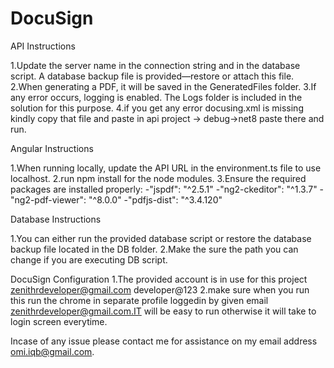 # DocuSign
API Instructions

1.Update the server name in the connection string and in the database script. A database backup file is provided—restore or attach this file.
2.When generating a PDF, it will be saved in the GeneratedFiles folder.
3.If any error occurs, logging is enabled. The Logs folder is included in the solution for this purpose.
4.if you get any error docusing.xml is missing kindly copy that file and paste in api project -> debug->net8 paste there and run.

Angular Instructions

1.When running locally, update the API URL in the environment.ts file to use localhost.
2.run npm install for the node modules.
3.Ensure the required packages are installed properly:
-"jspdf": "^2.5.1"
-"ng2-ckeditor": "^1.3.7"
-"ng2-pdf-viewer": "^8.0.0"
-"pdfjs-dist": "^3.4.120"

Database Instructions

1.You can either run the provided database script or restore the database backup file located in the DB folder.
2.Make the sure the path you can change if you are executing DB script.



DocuSign Configuration
1.The provided account is in use for this project
zenithrdeveloper@gmail.com
developer@123
2.make sure when you run this run the chrome in separate profile loggedin by given email  zenithrdeveloper@gmail.com.IT will be easy to run otherwise it will take to login screen everytime.

Incase of any issue please contact me for assistance on my email address omi.iqb@gmail.com.

